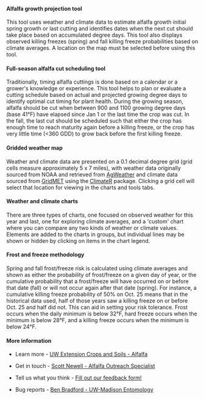 
#### Alfalfa growth projection tool

This tool uses weather and climate data to estimate alfalfa growth initial spring growth or last cutting and identifies dates when the next cut should take place based on accumulated degree days. This tool also displays observed killing freezes (spring) and fall killing freeze probabilities based on climate averages. A location on the map must be selected before using this tool.

#### Full-season alfalfa cut scheduling tool

Traditionally, timing alfalfa cuttings is done based on a calendar or a grower's knowledge or experience. This tool helps to plan or evaluate a cutting schedule based on actual and projected growing degree days to identify optimal cut timing for plant health. During the growing season, alfalfa should be cut when between 900 and 1100 growing degree days (base 41°F) have elapsed since Jan 1 or the last time the crop was cut. In the fall, the last cut should be scheduled such that either the crop has enough time to reach maturity again before a killing freeze, or the crop has very little time (<360 GDD) to grow back before the first killing freeze.

#### Gridded weather map

Weather and climate data are presented on a 0.1 decimal degree grid (grid cells measure approximately 5 x 7 miles), with weather data originally sourced from NOAA and retrieved from <a href="https://agweather.cals.wisc.edu" target="_blank">AgWeather</a> and climate data sourced from <a href="https://www.climatologylab.org/gridmet.html" target="_blank">GridMET</a> using the <a href="https://github.com/mikejohnson51/climateR" target="_blank">ClimateR</a> package. Clicking a grid cell will select that location for viewing in the charts and tools tabs.

#### Weather and climate charts

There are three types of charts, one focused on observed weather for this year and last, one for exploring climate averages, and a 'custom' chart where you can compare any two kinds of weather or climate values. Elements are added to the charts in groups, but individual lines may be shown or hidden by clicking on items in the chart legend.

#### Frost and freeze methodology

Spring and fall frost/freeze risk is calculated using climate averages and shown as either the probability of frost/freeze on a given day of year, or the cumulative probability that a frost/freeze will have occurred on or before that date (fall) or will not occur again after that date (spring). For instance, a cumulative killing freeze probability of 50% on Oct. 25 means that in the historical data used, half of those years saw a killing freeze on or before Oct. 25 and half did not. This can aid in setting your risk tolerance. Frost occurs when the daily minimum is below 32°F, hard freeze occurs when the minimum is below 28°F, and a killing freeze occurs when the minimum is below 24°F.

#### More information

* Learn more - <a href="https://cropsandsoils.extension.wisc.edu/article-topic/alfalfa/" target="_blank">UW Extension Crops and Soils - Alfalfa</a>

* Get in touch - <a href="mailto:scott.newell@wisc.edu">Scott Newell - Alfalfa Outreach Specialist</a>

* Tell us what you think - <a href="https://uwmadison.co1.qualtrics.com/jfe/form/SV_81RoNUXYxlicCa2" target="_blank">Fill out our feedback form!</a>

* Bug reports - <a href="mailto:bbradford@wisc.edu">Ben Bradford - UW-Madison Entomology</a>
